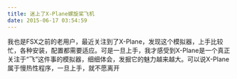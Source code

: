 ```yaml
---
title: 迷上了X-Plane螺旋桨飞机
date: 2015-06-17 03:54:59
---
```


我也是FSX之前的老用户，最近关注到了X-Plane，发现这个模拟器，上手比较忙，各种安装，配置都需要适应。可是一旦上手，我才感受到X-Plane是一个真正关注于“飞”这件事的模拟器，细细体会，发掘它的魅力越来越大。可以说X-Plane属于慢热性程序，一旦上手，就不愿离开
